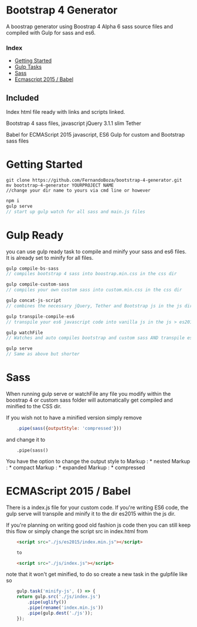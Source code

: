 # Bootstrap 4 Generator
A boostrap generator using Boostrap 4 Alpha 6 sass source files and compiled with Gulp for 
sass and es6.

### Index
* [Getting Started](#getting-started)
* [Gulp Tasks](#gulp-ready)
* [Sass](#sass)
* [Ecmascript 2015 / Babel](#ecmascript-2015--babel)

## Included 

Index html file ready with links and scripts linked.

Bootstrap 4 sass files, javascript
jQuery 3.1.1 slim
Tether

Babel for ECMAScript 2015 javascript, ES6
Gulp for custom and Bootstrap sass files

# Getting Started
```git
git clone https://github.com/FernandoBoza/bootstrap-4-generator.git
mv bootstrap-4-generator YOURPROJECT NAME
//change your dir name to yours via cmd line or however
```
```javascript
npm i
gulp serve
// start up gulp watch for all sass and main.js files
```

# Gulp Ready 
you can use gulp ready task to compile and minify your sass and es6 files. It is already set to minify for all files.

```javascript
gulp compile-bs-sass
// compiles bootstrap 4 sass into boostrap.min.css in the css dir

gulp compile-custom-sass
// compiles your own custom sass into custom.min.css in the css dir

gulp concat-js-script
// combines the necessary jQuery, Tether and Bootstrap js in the js dir

gulp transpile-compile-es6
// transpile your es6 javascript code into vanilla js in the js > es2015 dir

gulp watchFile
// Watches and auto compiles bootstrap and custom sass AND transpile es6 code

gulp serve
// Same as above but shorter
```

# Sass
When running gulp serve or watchFile any file you modify within the boostrap 4 or custom sass folder will automatically get compiled and minified to the CSS dir.

If you wish not to have a minified version simply remove
```javascript
    .pipe(sass({outputStyle: 'compressed'}))
```
and change it to 
```
    .pipe(sass()
```

You have the option to change the output style to 
Markup : * nested
Markup : * compact
Markup : * expanded
Markup : * compressed

# ECMAScript 2015 / Babel
There is a index.js file for your custom code. If you're writing ES6 code, the gulp serve will transpile and minify it to the dir es2015 within the js dir.

If you're planning on writing good old fashion js code then you can still keep this flow or simply change the script src in index.html from 

```html
    <script src="./js/es2015/index.min.js"></script>

    to

    <script src="./js/index.js"></script>
```

note that it won't get minified, to do so create a new task in the gulpfile like so
```javascript
    gulp.task('minify-js', () => {
    return gulp.src('./js/index.js')
        .pipe(uglify())
        .pipe(rename('index.min.js'))
        .pipe(gulp.dest('./js'));
    });
```